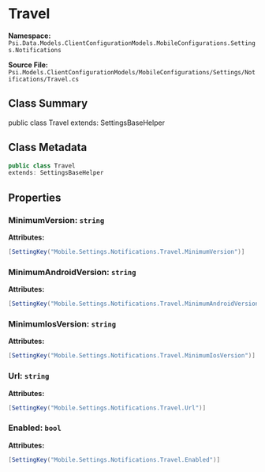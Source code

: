 # Travel

**Namespace:** `Psi.Data.Models.ClientConfigurationModels.MobileConfigurations.Settings.Notifications`

**Source File:** `Psi.Models.ClientConfigurationModels/MobileConfigurations/Settings/Notifications/Travel.cs`

## Class Summary

public class Travel
extends: SettingsBaseHelper

## Class Metadata

```typescript
public class Travel
extends: SettingsBaseHelper
```

## Properties

### MinimumVersion: `string`

**Attributes:**
```csharp
[SettingKey("Mobile.Settings.Notifications.Travel.MinimumVersion")]
```

### MinimumAndroidVersion: `string`

**Attributes:**
```csharp
[SettingKey("Mobile.Settings.Notifications.Travel.MinimumAndroidVersion")]
```

### MinimumIosVersion: `string`

**Attributes:**
```csharp
[SettingKey("Mobile.Settings.Notifications.Travel.MinimumIosVersion")]
```

### Url: `string`

**Attributes:**
```csharp
[SettingKey("Mobile.Settings.Notifications.Travel.Url")]
```

### Enabled: `bool`

**Attributes:**
```csharp
[SettingKey("Mobile.Settings.Notifications.Travel.Enabled")]
```
